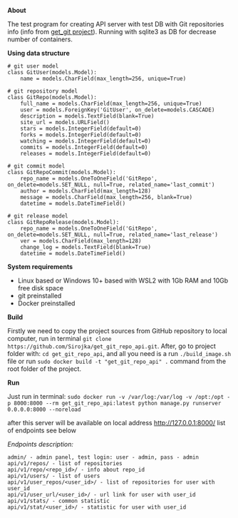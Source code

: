 **About**

The test program for creating API server with test DB with Git repositories info (info from [get_git project](https://github.com/Sirojka/get_git)). Running with sqlite3 as DB for decrease number of containers.

**Using data structure**

    # git user model
    class GitUser(models.Model):
        name = models.CharField(max_length=256, unique=True)

    # git repository model
    class GitRepo(models.Model):
        full_name = models.CharField(max_length=256, unique=True)
        user = models.ForeignKey('GitUser', on_delete=models.CASCADE)
        description = models.TextField(blank=True)
        site_url = models.URLField()
        stars = models.IntegerField(default=0)
        forks = models.IntegerField(default=0)
        watching = models.IntegerField(default=0)
        commits = models.IntegerField(default=0)
        releases = models.IntegerField(default=0)

    # git commit model
    class GitRepoCommit(models.Model):
        repo_name = models.OneToOneField('GitRepo', on_delete=models.SET_NULL, null=True, related_name='last_commit')
        author = models.CharField(max_length=128)
        message = models.CharField(max_length=256, blank=True)
        datetime = models.DateTimeField()

    # git release model
    class GitRepoRelease(models.Model):
        repo_name = models.OneToOneField('GitRepo', on_delete=models.SET_NULL, null=True, related_name='last_release')
        ver = models.CharField(max_length=128)
        change_log = models.TextField(blank=True)
        datetime = models.DateTimeField()

**System requirements**

- Linux based or Windows 10+ based with WSL2 with 1Gb RAM and 10Gb free disk space
- git preinstalled
- Docker preinstalled

**Build**

Firstly we need to copy the project sources from GitHub repository to local computer, run in terminal `git clone https://github.com/Sirojka/get_git_repo_api.git`. After, go to project folder with: `cd get_git_repo_api`, and all you need is a run `./build_image.sh` file or run `sudo docker build -t "get_git_repo_api" .` command from the root folder of the project.

**Run**

Just run in terminal:
`sudo docker run -v /var/log:/var/log -v /opt:/opt -p 8000:8000 --rm get_git_repo_api:latest python manage.py runserver 0.0.0.0:8000 --noreload`

after this server will be available on local address http://127.0.0.1:8000/<endpoint> list of endpoints see below

*Endpoints description:*

    admin/ - admin panel, test login: user - admin, pass - admin
    api/v1/repos/ - list of repositories
    api/v1/repo/<repo_id>/ - info about repo_id
    api/v1/users/ - list of users
    api/v1/user_repos/<user_id>/ - list of repositories for user with user_id
    api/v1/user_url/<user_id>/ - url link for user with user_id
    api/v1/stats/ - common statistic
    api/v1/stat/<user_id>/ - statistic for user with user_id
